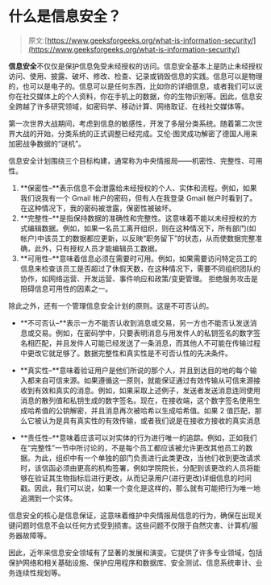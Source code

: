 # 什么是信息安全？

> 原文:[https://www.geeksforgeeks.org/what-is-information-security/](https://www.geeksforgeeks.org/what-is-information-security/)

**信息安全**不仅仅是保护信息免受未经授权的访问。信息安全基本上是防止未经授权访问、使用、披露、破坏、修改、检查、记录或销毁信息的实践。信息可以是物理的，也可以是电子的。信息可以是任何东西，比如你的详细信息，或者我们可以说你在社交媒体上的个人资料，你在手机上的数据，你的生物识别等。因此，信息安全跨越了许多研究领域，如密码学、移动计算、网络取证、在线社交媒体等。

第一次世界大战期间，考虑到信息的敏感性，开发了多层分类系统。随着第二次世界大战的开始，分类系统的正式调整已经完成。艾伦·图灵成功解密了德国人用来加密战争数据的“谜机”。

信息安全计划围绕三个目标构建，通常称为中央情报局——机密性、完整性、可用性。

1.  **保密性–**表示信息不会泄露给未经授权的个人、实体和流程。例如，如果我们说我有一个 Gmail 帐户的密码，但有人在我登录 Gmail 帐户时看到了。在这种情况下，我的密码被泄露，保密性被破坏。
2.  **完整性–**是指保持数据的准确性和完整性。这意味着不能以未经授权的方式编辑数据。例如，如果一名员工离开组织，则在这种情况下，所有部门(如帐户)中该员工的数据都应更新，以反映“职务留下”的状态，从而使数据完整准确，此外，只有授权人员才能编辑员工数据。
3.  **可用性–**意味着信息必须在需要时可用。例如，如果需要访问特定员工的信息来检查该员工是否超过了休假天数，在这种情况下，需要不同组织团队的协作，如网络运营、开发运营、事件响应和政策/变更管理。
    拒绝服务攻击是阻碍信息可用性的因素之一。

除此之外，还有一个管理信息安全计划的原则。这是不可否认的。

*   **不可否认–**表示一方不能否认收到消息或交易，另一方也不能否认发送消息或交易。例如，在密码学中，只要表明消息与用发件人的私钥签名的数字签名相匹配，并且发件人可能已经发送了一条消息，而其他人不可能在传输过程中更改它就足够了。数据完整性和真实性是不可否认性的先决条件。

*   **真实性–**意味着验证用户是他们所说的那个人，并且到达目的地的每个输入都来自可信来源。如果遵循这一原则，就能保证通过有效传输从可信来源接收到有效和真实的消息。例如，如果采取上述例子，发送者发送消息连同使用消息的散列值和私钥生成的数字签名。现在，在接收端，这个数字签名使用生成哈希值的公钥解密，并且消息再次被哈希以生成哈希值。如果 2 值匹配，那么它被认为是具有真实性的有效传输，或者我们说是在接收方接收的真实消息
*   **责任性–**意味着应该可以对实体的行为进行唯一的追踪。例如，正如我们在“完整性”一节中所讨论的，不是每个员工都应该被允许更改其他员工的数据。为此，组织中有一个单独的部门负责进行此类更改，当他们收到更改请求时，该信函必须由更高的机构签署，例如学院院长，分配到该更改的人员将能够在验证其生物指标后进行更改，从而记录用户(进行更改)详细信息的时间戳。因此，我们可以说，如果一个变化是这样的，那么就有可能把行为唯一地追溯到一个实体。

信息安全的核心是信息保证，这意味着维护中央情报局信息的行为，确保在出现关键问题时信息不会以任何方式受到损害。这些问题不仅限于自然灾害、计算机/服务器故障等。

因此，近年来信息安全领域有了显著的发展和演变。它提供了许多专业领域，包括保护网络和相关基础设施、保护应用程序和数据库、安全测试、信息系统审计、业务连续性规划等。